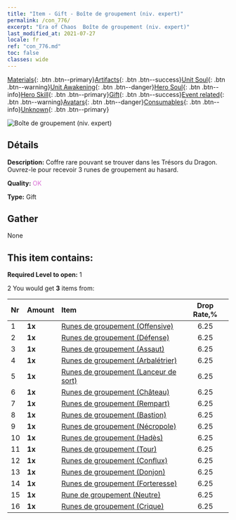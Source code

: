 ```yaml
---
title: "Item - Gift - Boîte de groupement (niv. expert)"
permalink: /con_776/
excerpt: "Era of Chaos  Boîte de groupement (niv. expert)"
last_modified_at: 2021-07-27
locale: fr
ref: "con_776.md"
toc: false
classes: wide
---
```

 [Materials](/ItemsFR/){: .btn .btn--primary}[Artifacts](/ItemsFR/Artifacts/){: .btn .btn--success}[Unit Soul](/ItemsFR/UnitSoul/){: .btn .btn--warning}[Unit Awakening](/ItemsFR/UnitAwakening/){: .btn .btn--danger}[Hero Soul](/ItemsFR/HeroSoul/){: .btn .btn--info}[Hero Skill](/ItemsFR/HeroSkill/){: .btn .btn--primary}[Gift](/ItemsFR/Gift/){: .btn .btn--success}[Event related](/ItemsFR/Events/){: .btn .btn--warning}[Avatars](/ItemsFR/Avatars/){: .btn .btn--danger}[Consumables](/ItemsFR/Consumables/){: .btn .btn--info}[Unknown](/ItemsFR/Unknown/){: .btn .btn--primary}

 ![Boîte de groupement (niv. expert)](/images/t/i_tujianhezi3.png)

## Détails
 **Description:** Coffre rare pouvant se trouver dans les Trésors du Dragon. Ouvrez-le pour recevoir 3 runes de groupement au hasard.

 **Quality:** <span style="color: #DA70D6">OK</span>

 **Type:** Gift

## Gather

  None

## This item contains:

 **Required Level to open:** 1

 2 You would get **3** items  from:

  | Nr | Amount |     Item    | Drop Rate,% |
  |:---|:-------|:------------|:---------:|
  | 1 |  **1x** | [Runes de groupement (Offensive)](/ItemsFR/con_734/) | 6.25 | 
  | 2 |  **1x** | [Runes de groupement (Défense)](/ItemsFR/con_739/) | 6.25 | 
  | 3 |  **1x** | [Runes de groupement (Assaut)](/ItemsFR/con_741/) | 6.25 | 
  | 4 |  **1x** | [Runes de groupement (Arbalétrier)](/ItemsFR/con_742/) | 6.25 | 
  | 5 |  **1x** | [Runes de groupement (Lanceur de sort)](/ItemsFR/con_746/) | 6.25 | 
  | 6 |  **1x** | [Runes de groupement (Château)](/ItemsFR/con_752/) | 6.25 | 
  | 7 |  **1x** | [Runes de groupement (Rempart)](/ItemsFR/con_753/) | 6.25 | 
  | 8 |  **1x** | [Runes de groupement (Bastion)](/ItemsFR/con_754/) | 6.25 | 
  | 9 |  **1x** | [Runes de groupement (Nécropole)](/ItemsFR/con_755/) | 6.25 | 
  | 10 |  **1x** | [Runes de groupement (Hadès)](/ItemsFR/con_777/) | 6.25 | 
  | 11 |  **1x** | [Runes de groupement (Tour)](/ItemsFR/con_785/) | 6.25 | 
  | 12 |  **1x** | [Runes de groupement (Conflux)](/ItemsFR/con_791/) | 6.25 | 
  | 13 |  **1x** | [Runes de groupement (Donjon)](/ItemsFR/con_792/) | 6.25 | 
  | 14 |  **1x** | [Runes de groupement (Forteresse)](/ItemsFR/con_818/) | 6.25 | 
  | 15 |  **1x** | [Rune de groupement (Neutre)](/ItemsFR/con_869/) | 6.25 | 
  | 16 |  **1x** | [Runes de groupement (Crique)](/ItemsFR/con_868/) | 6.25 | 
